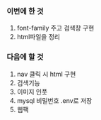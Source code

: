 ### 이번에 한 것
 1. font-family 주고 검색창 구현 
 2. html파일을 정리

### 다음에 할 것
 1. nav 클릭 시 html 구현 
 2. 검색기능 
 3. 이미지 인풋
 4. mysql 비밀번호 .env로 저장
 5. 웹팩 